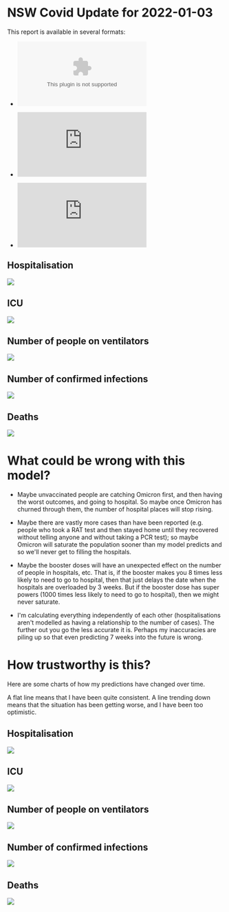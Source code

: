 # NSW Covid Update for 2022-01-03

This report is available in several formats:

- ![NSW Covid Report 2022-01-03 Word Format.docx](https://github.com/solresol/yet-another-pandemic-prediction/tree/main/output/2022-01-03/nsw-covid-report-2022-01-03.docx)

- ![NSW Covid Report 2022-01-03 PDF Format.docx](https://github.com/solresol/yet-another-pandemic-prediction/tree/main/output/2022-01-03/nsw-covid-report-2022-01-03.pdf)

- ![Online web page](https://github.com/solresol/yet-another-pandemic-prediction/tree/main/output/README.md)


## Hospitalisation

![](2022-01-03/hospitalisation.png)

## ICU

![](2022-01-03/icu.png)

## Number of people on ventilators

![](2022-01-03/ventilators.png)

## Number of confirmed infections

![](2022-01-03/infection.png)

## Deaths

![](2022-01-03/deaths.png)


# What could be wrong with this model?

- Maybe unvaccinated people are catching Omicron first, and then having the worst outcomes, and going to hospital. So maybe once Omicron has churned through them, the number of hospital places will stop rising.

- Maybe there are vastly more cases than have been reported (e.g. people who took a RAT test and then stayed home until they recovered without telling anyone and without taking a PCR test); so maybe Omicron will saturate the population sooner than my model predicts and so we'll never get to filling the hospitals. 

- Maybe the booster doses will have an unexpected effect on the number of people in hospitals, etc. That is, if the booster makes you 8 times less likely to need to go to hospital, then that just delays the date when the hospitals are overloaded by 3 weeks. But if the booster dose has super powers (1000 times less likely to need to go to hospital), then we might never saturate.

- I'm calculating everything independently of each other (hospitalisations aren't modelled as having a relationship to the number of cases). The further out you go the less accurate it is. Perhaps my inaccuracies are piling up so that even predicting 7 weeks into the future is wrong.

# How trustworthy is this?

Here are some charts of how my predictions have changed over time.

A flat line means that I have been quite consistent. A line trending down means that the situation
has been getting worse, and I have been too optimistic.

## Hospitalisation

![](2022-01-03/historical/hospitalisation.png)

## ICU

![](2022-01-03/historical/icu.png)

## Number of people on ventilators

![](2022-01-03/historical/ventilators.png)

## Number of confirmed infections

![](2022-01-03/historical/infection.png)

## Deaths

![](2022-01-03/historical/deaths.png)

